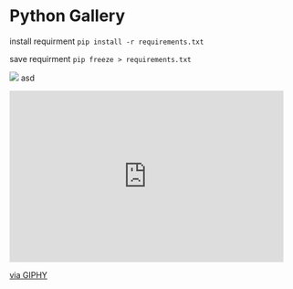 # Python Gallery

install requirment
`pip install -r requirements.txt`

save requirment
`pip freeze > requirements.txt`

![](./readme/editInfo.gif)
asd
<iframe src="https://giphy.com/embed/bsVKcwwXXMTKYDcC19" width="480" height="300" frameBorder="0" class="giphy-embed" allowFullScreen></iframe><p><a href="https://giphy.com/gifs/bsVKcwwXXMTKYDcC19">via GIPHY</a></p>
